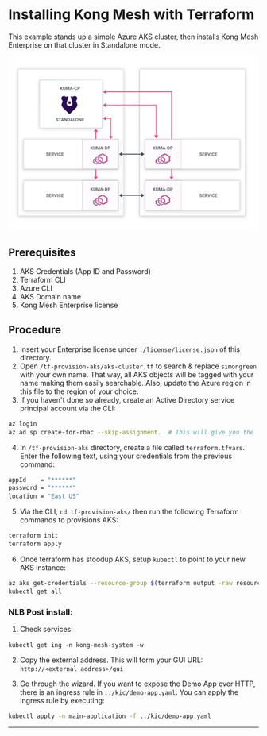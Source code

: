Installing Kong Mesh with Terraform
===========================================================

This example stands up a simple Azure AKS cluster, then installs Kong Mesh Enterprise on that cluster in Standalone mode.

![](img/flat-diagram.png "Standalone Deployment")

## Prerequisites
1. AKS Credentials (App ID and Password)
2. Terraform CLI
3. Azure CLI
4. AKS Domain name
5. Kong Mesh Enterprise license

## Procedure

1. Insert your Enterprise license under `./license/license.json` of this directory.
2. Open `/tf-provision-aks/aks-cluster.tf` to search & replace `simongreen` with your own name.  That way, all AKS objects will be tagged with your name making them easily searchable. Also, update the Azure region in this file to the region of your choice.
3. If you haven't done so already, create an Active Directory service principal account via the CLI:

 ```bash
 az login
 az ad sp create-for-rbac --skip-assignment.  # This will give you the `appId` and `password` that Terraform requires to provision AKS.
 ```

4.  In `/tf-provision-aks` directory, create a file called `terraform.tfvars`.  Enter the following text, using your credentials from the previous command:

```bash
appId    = "******"
password = "******"
location = "East US"
```

5. Via the CLI, `cd tf-provision-aks/` then run the following Terraform commands to provisions AKS:

```bash
terraform init
terraform apply
```

6. Once terraform has stoodup AKS, setup `kubectl` to point to your new AKS instance:

```bash
az aks get-credentials --resource-group $(terraform output -raw resource_group_name) --name $(terraform output -raw kubernetes_cluster_name)
kubectl get all
```

### NLB Post install:

1. Check services:

`kubectl get ing -n kong-mesh-system -w`

2. Copy the external address.  This will form your GUI URL: `http://<external address>/gui`

3. Go through the wizard.  If you want to expose the Demo App over HTTP, there is an ingress rule in `../kic/demo-app.yaml`.  You can apply the ingress rule by executing:

```bash
kubectl apply -n main-application -f ../kic/demo-app.yaml
```
***
